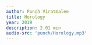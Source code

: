```yaml
---
author: Punch Viratmalee
title: Horology
year: 2019
description: 2.01 min
audio-src: 'punch/Horology.mp3'
---
```

